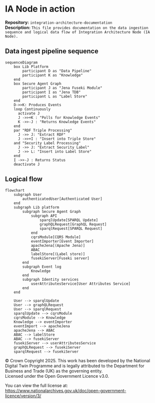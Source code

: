 # IA Node in action

**Repository:** `integration-architecture-documentation`  
**Description:** `This file provides documentation on the data ingestion sequence and logical data flow of Integration Architecture Node (IA Node). `  
<!-- SPDX-License-Identifier: OGL-UK-3.0 -->

## Data ingest pipeline sequence
```mermaid
sequenceDiagram
    box Lib Platform
        participant D as "Data Pipeline"
        participant K as "Knowledge"
    end
    box Secure Agent Graph
        participant J as "Jena Fuseki Module"
        participant I as "Jena TDB"
        participant L as "Label Store"
    end
    D->>K: Produces Events
    loop Continuously
      activate J
      J ->>+K : "Polls for Knowledge Events"
      K ->>-J : "Returns Knowledge Events"
    end
    par "RDF Triple Processing"
      J ->> J: "Extract RDF"
      J ->>+I : "Insert into Triple Store"
    and "Security Label Processing"
      J ->> J: "Extract Security Label"
      J ->> L: "Insert into Label Store"
    end
    I ->>-J : Returns Status
    deactivate J

```

## Logical flow

```mermaid
flowchart
    subgraph User
        authenticatedUser[Authenticated User]
    end
    subgraph Lib platform
        subgraph Secure Agent Graph
            subgraph API
                sparqlUpdate[SPARQL Update]
                graphQLRequest[GraphQL Request]
                sparqlRequest[SPARQL Request]
            end
            cqrsModule[CQRS Module]
            eventImporter[Event Importer]
            apacheJena[(Apache Jena)]
            ABAC
            labelStore[(Label store)]
            fusekiServer[Fuseki server]
        end
        subgraph Event log
            Knowledge
        end
        subgraph Identity services
            userAttributesService[User Attributes Service]
        end
    end

    User --> sparqlUpdate
    User --> graphQLRequest
    User --> sparqlRequest
    sparqlUpdate --> cqrsModule
    cqrsModule --> Knowledge
    Knowledge --> eventImporter
    eventImport --> apacheJena
    apacheJena --> ABAC
    ABAC --> labelStore
    ABAC --> fusekiServer
    fusekiServer --> userAttributesService
    graphQLRequest --> fusekiServer
    sparqlRequest --> fusekiServer
```

© Crown Copyright 2025. This work has been developed by the National Digital Twin Programme and is legally attributed to the Department for Business and Trade (UK) as the governing entity.  
Licensed under the Open Government Licence v3.0.  

You can view the full license at:  
https://www.nationalarchives.gov.uk/doc/open-government-licence/version/3/
